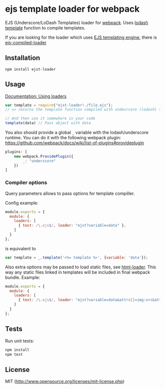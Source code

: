 # ejs template loader for webpack

EJS (Underscore/LoDash Templates) loader for [webpack](http://webpack.github.io/). Uses [lodash template](http://lodash.com/docs#template) function to compile templates.

If you are looking for the loader which uses [EJS templating engine](https://github.com/tj/ejs), there is [ejs-compiled-loader](https://github.com/bazilio91/ejs-compiled-loader)

## Installation

`npm install ejst-loader`

## Usage

[Documentation: Using loaders](http://webpack.github.io/docs/using-loaders.html)

```javascript
var template = require("ejst-loader!./file.ejs");
// => returns the template function compiled with undesrcore (lodash) templating engine.

// And then use it somewhere in your code
template(data) // Pass object with data
```

You also should provide a global `_` variable with the lodash/underscore runtime. You can do it with the following webpack plugin: https://github.com/webpack/docs/wiki/list-of-plugins#provideplugin

```javascript
plugins: [
    new webpack.ProvidePlugin({
        _: "underscore"
    })
]
```

### Compiler options

Query parameters allows to pass options for template compiller.

Config example:

```javascript
module.exports = {
  module: {
    loaders: [
      { test: /\.ejs$/, loader: "ejst?variable=data" },
    ]
  }
};
```
is equivalent to

```javascript
var template = _.template('<%= template %>', {variable: 'data'}); 
```

Also extra options may be passed to load static files, see [html-loader](https://github.com/webpack/html-loader#examples). 
This way any static files linked in templates will be included in final webpack bundle. Example:

```javascript
module.exports = {
  module: {
    loaders: [
      { test: /\.ejs$/, loader: "ejst?variable=data&attrs[]=img:src&attrs[]=source:src" },
    ]
  }
};
```

## Tests

Run unit tests:

```javascript
npm install
npm test
```


## License

MIT (http://www.opensource.org/licenses/mit-license.php)



